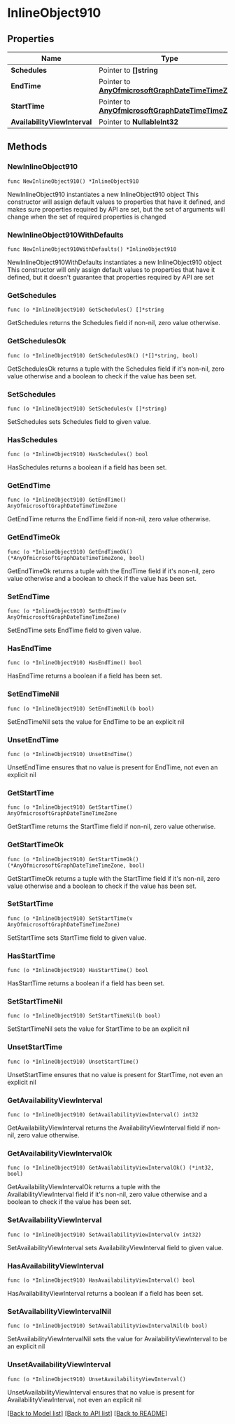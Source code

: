 # InlineObject910

## Properties

Name | Type | Description | Notes
------------ | ------------- | ------------- | -------------
**Schedules** | Pointer to **[]string** |  | [optional] 
**EndTime** | Pointer to [**AnyOfmicrosoftGraphDateTimeTimeZone**](anyOf&lt;microsoft.graph.dateTimeTimeZone&gt;.md) |  | [optional] 
**StartTime** | Pointer to [**AnyOfmicrosoftGraphDateTimeTimeZone**](anyOf&lt;microsoft.graph.dateTimeTimeZone&gt;.md) |  | [optional] 
**AvailabilityViewInterval** | Pointer to **NullableInt32** |  | [optional] 

## Methods

### NewInlineObject910

`func NewInlineObject910() *InlineObject910`

NewInlineObject910 instantiates a new InlineObject910 object
This constructor will assign default values to properties that have it defined,
and makes sure properties required by API are set, but the set of arguments
will change when the set of required properties is changed

### NewInlineObject910WithDefaults

`func NewInlineObject910WithDefaults() *InlineObject910`

NewInlineObject910WithDefaults instantiates a new InlineObject910 object
This constructor will only assign default values to properties that have it defined,
but it doesn't guarantee that properties required by API are set

### GetSchedules

`func (o *InlineObject910) GetSchedules() []*string`

GetSchedules returns the Schedules field if non-nil, zero value otherwise.

### GetSchedulesOk

`func (o *InlineObject910) GetSchedulesOk() (*[]*string, bool)`

GetSchedulesOk returns a tuple with the Schedules field if it's non-nil, zero value otherwise
and a boolean to check if the value has been set.

### SetSchedules

`func (o *InlineObject910) SetSchedules(v []*string)`

SetSchedules sets Schedules field to given value.

### HasSchedules

`func (o *InlineObject910) HasSchedules() bool`

HasSchedules returns a boolean if a field has been set.

### GetEndTime

`func (o *InlineObject910) GetEndTime() AnyOfmicrosoftGraphDateTimeTimeZone`

GetEndTime returns the EndTime field if non-nil, zero value otherwise.

### GetEndTimeOk

`func (o *InlineObject910) GetEndTimeOk() (*AnyOfmicrosoftGraphDateTimeTimeZone, bool)`

GetEndTimeOk returns a tuple with the EndTime field if it's non-nil, zero value otherwise
and a boolean to check if the value has been set.

### SetEndTime

`func (o *InlineObject910) SetEndTime(v AnyOfmicrosoftGraphDateTimeTimeZone)`

SetEndTime sets EndTime field to given value.

### HasEndTime

`func (o *InlineObject910) HasEndTime() bool`

HasEndTime returns a boolean if a field has been set.

### SetEndTimeNil

`func (o *InlineObject910) SetEndTimeNil(b bool)`

 SetEndTimeNil sets the value for EndTime to be an explicit nil

### UnsetEndTime
`func (o *InlineObject910) UnsetEndTime()`

UnsetEndTime ensures that no value is present for EndTime, not even an explicit nil
### GetStartTime

`func (o *InlineObject910) GetStartTime() AnyOfmicrosoftGraphDateTimeTimeZone`

GetStartTime returns the StartTime field if non-nil, zero value otherwise.

### GetStartTimeOk

`func (o *InlineObject910) GetStartTimeOk() (*AnyOfmicrosoftGraphDateTimeTimeZone, bool)`

GetStartTimeOk returns a tuple with the StartTime field if it's non-nil, zero value otherwise
and a boolean to check if the value has been set.

### SetStartTime

`func (o *InlineObject910) SetStartTime(v AnyOfmicrosoftGraphDateTimeTimeZone)`

SetStartTime sets StartTime field to given value.

### HasStartTime

`func (o *InlineObject910) HasStartTime() bool`

HasStartTime returns a boolean if a field has been set.

### SetStartTimeNil

`func (o *InlineObject910) SetStartTimeNil(b bool)`

 SetStartTimeNil sets the value for StartTime to be an explicit nil

### UnsetStartTime
`func (o *InlineObject910) UnsetStartTime()`

UnsetStartTime ensures that no value is present for StartTime, not even an explicit nil
### GetAvailabilityViewInterval

`func (o *InlineObject910) GetAvailabilityViewInterval() int32`

GetAvailabilityViewInterval returns the AvailabilityViewInterval field if non-nil, zero value otherwise.

### GetAvailabilityViewIntervalOk

`func (o *InlineObject910) GetAvailabilityViewIntervalOk() (*int32, bool)`

GetAvailabilityViewIntervalOk returns a tuple with the AvailabilityViewInterval field if it's non-nil, zero value otherwise
and a boolean to check if the value has been set.

### SetAvailabilityViewInterval

`func (o *InlineObject910) SetAvailabilityViewInterval(v int32)`

SetAvailabilityViewInterval sets AvailabilityViewInterval field to given value.

### HasAvailabilityViewInterval

`func (o *InlineObject910) HasAvailabilityViewInterval() bool`

HasAvailabilityViewInterval returns a boolean if a field has been set.

### SetAvailabilityViewIntervalNil

`func (o *InlineObject910) SetAvailabilityViewIntervalNil(b bool)`

 SetAvailabilityViewIntervalNil sets the value for AvailabilityViewInterval to be an explicit nil

### UnsetAvailabilityViewInterval
`func (o *InlineObject910) UnsetAvailabilityViewInterval()`

UnsetAvailabilityViewInterval ensures that no value is present for AvailabilityViewInterval, not even an explicit nil

[[Back to Model list]](../README.md#documentation-for-models) [[Back to API list]](../README.md#documentation-for-api-endpoints) [[Back to README]](../README.md)


